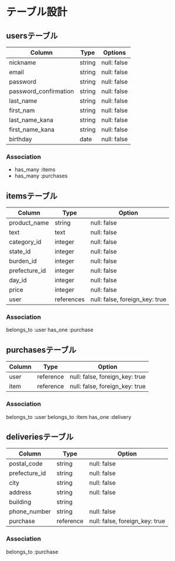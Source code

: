 # テーブル設計

## usersテーブル

| Column                | Type    | Options     |
| --------------------- | ------- | ----------- |
| nickname              | string  | null: false |
| email                 | string  | null: false |
| password              | string  | null: false |
| password_confirmation | string  | null: false |
| last_name             | string  | null: false |
| first_nam             | string  | null: false |
| last_name_kana        | string  | null: false |
| first_name_kana       | string  | null: false |
| birthday              | date    | null: false |

### Association

- has_many :items
- has_many :purchases


## itemsテーブル

| Column          | Type       | Option                         |
| --------------- | ---------- | ------------------------------ |
| product_name    | string     | null: false                    |
| text            | text       | null: false                    |
| category_id     | integer    | null: false                    |
| state_id        | integer    | null: false                    |
| burden_id       | integer    | null: false                    |
| prefecture_id   | integer    | null: false                    | 
| day_id          | integer    | null: false                    |
| price           | integer    | null: false                    |
| user            | references | null: false, foreign_key: true |

### Association

belongs_to :user
has_one :purchase

## purchasesテーブル

| Column              | Type      | Option                         |
| ------------------- | --------- | ------------------------------ |
| user                | reference | null: false, foreign_key: true |
| item                | reference | null: false, foreign_key: true |

### Association

belongs_to :user
belongs_to :item
has_one :delivery

## deliveriesテーブル

| Column          | Type      | Option                         |
| --------------- | --------- | ------------------------------ |
| postal_code     | string    | null: false                    |
| prefecture_id   | string    | null: false                    |
| city            | string    | null: false                    |
| address         | string    | null: false                    |
| building        | string    |                                |
| phone_number    | string    | null: false                    |
| purchase        | reference | null: false, foreign_key: true |

### Association

belongs_to :purchase
